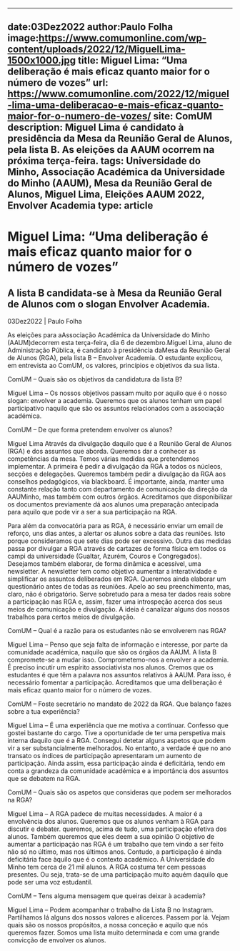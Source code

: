 
---
date:03Dez2022
author:Paulo Folha
image:https://www.comumonline.com/wp-content/uploads/2022/12/MiguelLima-1500x1000.jpg
title: Miguel Lima: “Uma deliberação é mais eficaz quanto maior for o número de vozes”
url: https://www.comumonline.com/2022/12/miguel-lima-uma-deliberacao-e-mais-eficaz-quanto-maior-for-o-numero-de-vozes/
site: ComUM
description: Miguel Lima é candidato à presidência da Mesa da Reunião Geral de Alunos, pela lista B. As eleições da AAUM ocorrem na próxima terça-feira.
tags: Universidade do Minho, Associação Académica da Universidade do Minho (AAUM), Mesa da Reunião Geral de Alunos, Miguel Lima, Eleições AAUM 2022, Envolver Academia
type: article
---


# Miguel Lima: “Uma deliberação é mais eficaz quanto maior for o número de vozes”

## A lista B candidata-se à Mesa da Reunião Geral de Alunos com o slogan Envolver Academia.

03Dez2022 | Paulo Folha

As eleições para aAssociação Académica da Universidade do Minho (AAUM)decorrem esta terça-feira, dia 6 de dezembro.Miguel Lima, aluno de Administração Pública, é candidato à presidência daMesa da Reunião Geral de Alunos (RGA), pela lista B – Envolver Academia. O estudante explicou, em entrevista ao ComUM, os valores, princípios e objetivos da sua lista.

ComUM – Quais são os objetivos da candidatura da lista B?

Miguel Lima – Os nossos objetivos passam muito por aquilo que é o nosso slogan: envolver a academia. Queremos que os alunos tenham um papel participativo naquilo que são os assuntos relacionados com a associação académica.

ComUM – De que forma pretendem envolver os alunos?

Miguel Lima Através da divulgação daquilo que é a Reunião Geral de Alunos (RGA) e dos assuntos que aborda. Queremos dar a conhecer as competências da mesa. Temos várias medidas que pretendemos implementar. A primeira é pedir a divulgação da RGA a todos os núcleos, secções e delegações. Queremos também pedir a divulgação da RGA aos conselhos pedagógicos, via blackboard. É importante, ainda, manter uma constante relação tanto com departamento de comunicação da direção da AAUMinho, mas também com outros órgãos. Acreditamos que disponibilizar os documentos previamente dá aos alunos uma preparação antecipada para aquilo que pode vir a ser a sua participação na RGA.

Para além da convocatória para as RGA, é necessário enviar um email de reforço, uns dias antes, a alertar os alunos sobre a data das reuniões. Isto porque consideramos que sete dias pode ser excessivo. Outra das medidas passa por divulgar a RGA através de cartazes de forma física em todos os campi da universidade (Gualtar, Azurém, Couros e Congregados). Desejamos também elaborar, de forma dinâmica e acessível, uma newsletter. A newsletter tem como objetivo aumentar a interatividade e simplificar os assuntos deliberados em RGA. Queremos ainda elaborar um questionário antes de todas as reuniões. Apelo ao seu preenchimento, mas, claro, não é obrigatório. Serve sobretudo para a mesa ter dados reais sobre a participação nas RGA e, assim, fazer uma introspeção acerca dos seus meios de comunicação e divulgação. A ideia é canalizar alguns dos nossos trabalhos para certos meios de divulgação.

ComUM – Qual é a razão para os estudantes não se envolverem nas RGA?

Miguel Lima – Penso que seja falta de informação e interesse, por parte da comunidade académica, naquilo que são os órgãos da AAUM. A lista B compromete-se a mudar isso. Comprometemo-nos a envolver a academia. É preciso incutir um espírito associativista nos alunos. Cremos que os estudantes é que têm a palavra nos assuntos relativos à AAUM. Para isso, é necessário fomentar a participação. Acreditamos que uma deliberação é mais eficaz quanto maior for o número de vozes.

ComUM – Foste secretário no mandato de 2022 da RGA. Que balanço fazes sobre a tua experiência?

Miguel Lima – É uma experiência que me motiva a continuar. Confesso que gostei bastante do cargo. Tive a oportunidade de ter uma perspetiva mais interna daquilo que é a RGA. Consegui detetar alguns aspetos que podem vir a ser substancialmente melhorados. No entanto, a verdade é que no ano transato os índices de participação apresentaram um aumento de participação. Ainda assim, essa participação ainda é deficitária, tendo em conta a grandeza da comunidade académica e a importância dos assuntos que se debatem na RGA.

ComUM – Quais são os aspetos que consideras que podem ser melhorados na RGA?

Miguel Lima – A RGA padece de muitas necessidades. A maior é a envolvência dos alunos. Queremos que os alunos venham à RGA para discutir e debater. queremos, acima de tudo, uma participação efetiva dos alunos. Também queremos que eles deem a sua opinião O objetivo de aumentar a participação nas RGA é um trabalho que tem vindo a ser feito não só no último, mas nos últimos anos. Contudo, a participação é ainda deficitária face àquilo que é o contexto académico. A Universidade do Minho tem cerca de 21 mil alunos. A RGA costuma ter cem pessoas presentes. Ou seja, trata-se de uma participação muito aquém daquilo que pode ser uma voz estudantil.

ComUM – Tens alguma mensagem que queiras deixar à academia?

Miguel Lima – Podem acompanhar o trabalho da Lista B no Instagram. Partilhamos lá alguns dos nossos valores e alicerces. Passem por lá. Vejam quais são os nossos propósitos, a nossa conceção e aquilo que nós queremos fazer. Somos uma lista muito determinada e com uma grande convicção de envolver os alunos.

